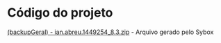 # Código do projeto

[(backupGeral) - ian.abreu.1449254_8.3.zip](https://github.com/ICEI-PUC-Minas-PMV-SI/pmv-si-2023-2-pe2-t2-grupo-3-varejo-online/files/13624579/backupGeral.-.ian.abreu.1449254_8.3.zip) - Arquivo gerado pelo Sybox
